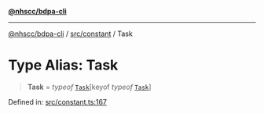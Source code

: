 [**@nhscc/bdpa-cli**](../../../README.md)

***

[@nhscc/bdpa-cli](../../../README.md) / [src/constant](../README.md) / Task

# Type Alias: Task

> **Task** = *typeof* [`Task`](../variables/Task.md)\[keyof *typeof* [`Task`](../variables/Task.md)\]

Defined in: [src/constant.ts:167](https://github.com/nhscc/bdpa-cli/blob/cc06230b8b3c4bd28c3da1903ce886e7c819a1ce/src/constant.ts#L167)
